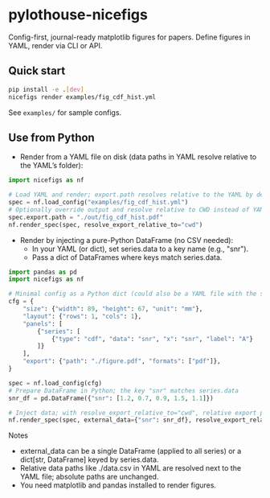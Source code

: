 # pylothouse-nicefigs

Config-first, journal-ready matplotlib figures for papers. Define figures in YAML, render via CLI or API.

## Quick start

```bash
pip install -e .[dev]
nicefigs render examples/fig_cdf_hist.yml
```

See `examples/` for sample configs.

## Use from Python

- Render from a YAML file on disk (data paths in YAML resolve relative to the YAML’s folder):
```python
import nicefigs as nf

# Load YAML and render; export.path resolves relative to the YAML by default
spec = nf.load_config("examples/fig_cdf_hist.yml")
# Optionally override output and resolve relative to CWD instead of YAML dir
spec.export.path = "./out/fig_cdf_hist.pdf"
nf.render_spec(spec, resolve_export_relative_to="cwd")
```

- Render by injecting a pure-Python DataFrame (no CSV needed):
  - In your YAML (or dict), set series.data to a key name (e.g., "snr").
  - Pass a dict of DataFrames where keys match series.data.
```python
import pandas as pd
import nicefigs as nf

# Minimal config as a Python dict (could also be a YAML file with the same fields)
cfg = {
    "size": {"width": 89, "height": 67, "unit": "mm"},
    "layout": {"rows": 1, "cols": 1},
    "panels": [
        {"series": [
            {"type": "cdf", "data": "snr", "x": "snr", "label": "A"}
        ]}
    ],
    "export": {"path": "./figure.pdf", "formats": ["pdf"]},
}

spec = nf.load_config(cfg)
# Prepare DataFrame in Python; the key "snr" matches series.data
snr_df = pd.DataFrame({"snr": [1.2, 0.7, 0.9, 1.5, 1.1]})

# Inject data; with resolve_export_relative_to="cwd", relative export path saves in the current folder
nf.render_spec(spec, external_data={"snr": snr_df}, resolve_export_relative_to="cwd")
```

Notes
- external_data can be a single DataFrame (applied to all series) or a dict[str, DataFrame] keyed by series.data.
- Relative data paths like ./data.csv in YAML are resolved next to the YAML file; absolute paths are unchanged.
- You need matplotlib and pandas installed to render figures.
